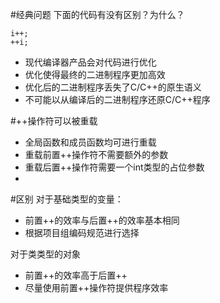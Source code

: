 #经典问题
下面的代码有没有区别？为什么？

    i++;
    ++i;

* 现代编译器产品会对代码进行优化
* 优化使得最终的二进制程序更加高效
* 优化后的二进制程序丢失了C/C++的原生语义
* 不可能以从编译后的二进制程序还原C/C++程序

#++操作符可以被重载
* 全局函数和成员函数均可进行重载
* 重载前置++操作符不需要额外的参数
* 重载后置++操作符需要一个int类型的占位参数
* 
#区别
对于基础类型的变量：

* 前置++的效率与后置++的效率基本相同
* 根据项目组编码规范进行选择

对于类类型的对象

* 前置++的效率高于后置++
* 尽量使用前置++操作符提供程序效率




